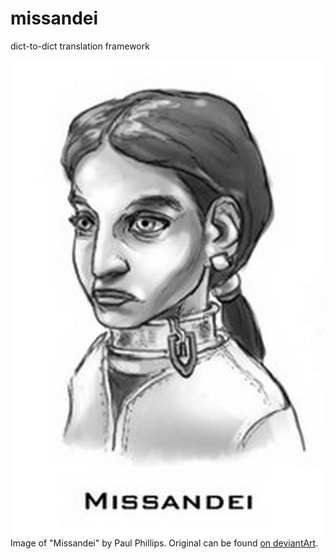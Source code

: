 missandei
=========

dict-to-dict translation framework

![Missandei](./mascot.jpg)
Image of "Missandei" by Paul Phillips. Original can be found [on deviantArt](http://paulphillips.deviantart.com/gallery/#/d50d2tx).
